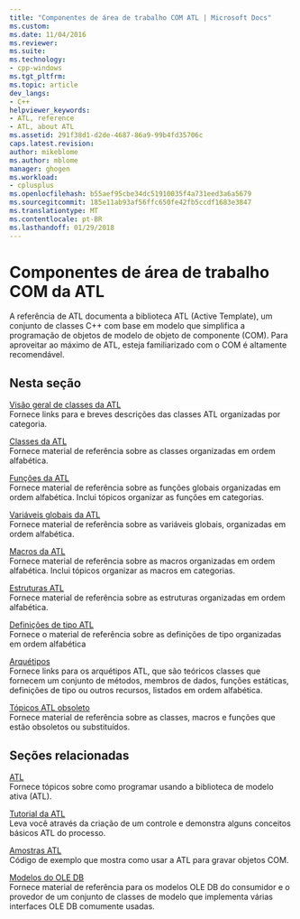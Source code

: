 ```yaml
---
title: "Componentes de área de trabalho COM ATL | Microsoft Docs"
ms.custom: 
ms.date: 11/04/2016
ms.reviewer: 
ms.suite: 
ms.technology:
- cpp-windows
ms.tgt_pltfrm: 
ms.topic: article
dev_langs:
- C++
helpviewer_keywords:
- ATL, reference
- ATL, about ATL
ms.assetid: 291f38d1-d2de-4687-86a9-99b4fd35706c
caps.latest.revision: 
author: mikeblome
ms.author: mblome
manager: ghogen
ms.workload:
- cplusplus
ms.openlocfilehash: b55aef95cbe34dc51910035f4a731eed3a6a5679
ms.sourcegitcommit: 185e11ab93af56ffc650fe42fb5ccdf1683e3847
ms.translationtype: MT
ms.contentlocale: pt-BR
ms.lasthandoff: 01/29/2018
---
```

# <a name="atl-com-desktop-components"></a>Componentes de área de trabalho COM da ATL
A referência de ATL documenta a biblioteca ATL (Active Template), um conjunto de classes C++ com base em modelo que simplifica a programação de objetos de modelo de objeto de componente (COM). Para aproveitar ao máximo de ATL, esteja familiarizado com o COM é altamente recomendável.  
  
## <a name="in-this-section"></a>Nesta seção  
 [Visão geral de classes da ATL](../atl/atl-class-overview.md)  
 Fornece links para e breves descrições das classes ATL organizadas por categoria.  
  
 [Classes da ATL](../atl/reference/atl-classes.md)  
 Fornece material de referência sobre as classes organizadas em ordem alfabética.  
  
 [Funções da ATL](../atl/reference/atl-functions.md)  
 Fornece material de referência sobre as funções globais organizadas em ordem alfabética. Inclui tópicos organizar as funções em categorias.  
  
 [Variáveis globais da ATL](../atl/reference/atl-global-variables.md)  
 Fornece material de referência sobre as variáveis globais, organizadas em ordem alfabética.  
  
 [Macros da ATL](../atl/reference/atl-macros.md)  
 Fornece material de referência sobre as macros organizadas em ordem alfabética. Inclui tópicos organizar as macros em categorias.  
  
 [Estruturas ATL](../atl/reference/atl-structures.md)  
 Fornece material de referência sobre as estruturas organizadas em ordem alfabética.  
  
 [Definições de tipo ATL](../atl/reference/atl-typedefs.md)  
 Fornece o material de referência sobre as definições de tipo organizadas em ordem alfabética  
  
 [Arquétipos](../atl/reference/atl-archetypes.md)  
 Fornece links para os arquétipos ATL, que são teóricos classes que fornecem um conjunto de métodos, membros de dados, funções estáticas, definições de tipo ou outros recursos, listados em ordem alfabética.  
  
 [Tópicos ATL obsoleto](http://msdn.microsoft.com/en-us/7af0223d-148e-4a4c-bf9c-3e916a3b67ec)  
 Fornece material de referência sobre as classes, macros e funções que estão obsoletos ou substituídos.  
  
## <a name="related-sections"></a>Seções relacionadas  
 [ATL](../atl/active-template-library-atl-concepts.md)  
 Fornece tópicos sobre como programar usando a biblioteca de modelo ativa (ATL).  
  
 [Tutorial da ATL](../atl/active-template-library-atl-tutorial.md)  
 Leva você através da criação de um controle e demonstra alguns conceitos básicos ATL do processo.  
  
 [Amostras ATL](../visual-cpp-samples.md)  
 Código de exemplo que mostra como usar a ATL para gravar objetos COM.  
  
 [Modelos do OLE DB](../data/oledb/ole-db-templates.md)  
 Fornece material de referência para os modelos OLE DB do consumidor e o provedor de um conjunto de classes de modelo que implementa várias interfaces OLE DB comumente usadas.  
